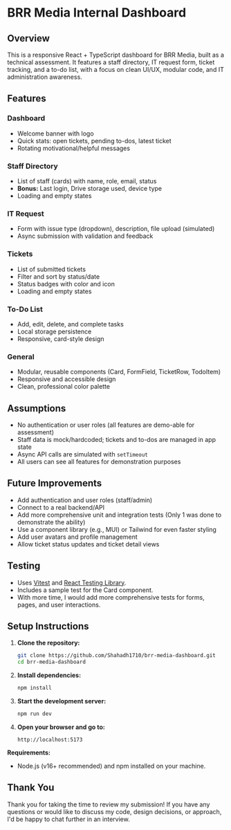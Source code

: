 # BRR Media Internal Dashboard

## Overview

This is a responsive React + TypeScript dashboard for BRR Media, built as a technical assessment.
It features a staff directory, IT request form, ticket tracking, and a to-do list, with a focus on clean UI/UX, modular code, and IT administration awareness.

## Features

### Dashboard
- Welcome banner with logo
- Quick stats: open tickets, pending to-dos, latest ticket
- Rotating motivational/helpful messages

### Staff Directory
- List of staff (cards) with name, role, email, status
- **Bonus:** Last login, Drive storage used, device type
- Loading and empty states

### IT Request
- Form with issue type (dropdown), description, file upload (simulated)
- Async submission with validation and feedback

### Tickets
- List of submitted tickets
- Filter and sort by status/date
- Status badges with color and icon
- Loading and empty states

### To-Do List
- Add, edit, delete, and complete tasks
- Local storage persistence
- Responsive, card-style design

### General
- Modular, reusable components (Card, FormField, TicketRow, TodoItem)
- Responsive and accessible design
- Clean, professional color palette

## Assumptions

- No authentication or user roles (all features are demo-able for assessment)
- Staff data is mock/hardcoded; tickets and to-dos are managed in app state
- Async API calls are simulated with `setTimeout`
- All users can see all features for demonstration purposes

## Future Improvements

- Add authentication and user roles (staff/admin)
- Connect to a real backend/API
- Add more comprehensive unit and integration tests (Only 1 was done to demonstrate the ability)
- Use a component library (e.g., MUI) or Tailwind for even faster styling
- Add user avatars and profile management
- Allow ticket status updates and ticket detail views

## Testing

- Uses [Vitest](https://vitest.dev/) and [React Testing Library](https://testing-library.com/).
- Includes a sample test for the Card component.
- With more time, I would add more comprehensive tests for forms, pages, and user interactions.

## Setup Instructions

1. **Clone the repository:**
   ```bash
   git clone https://github.com/Shahadh1710/brr-media-dashboard.git
   cd brr-media-dashboard
   ```

2. **Install dependencies:**
   ```bash
   npm install
   ```

3. **Start the development server:**
   ```bash
   npm run dev
   ```

4. **Open your browser and go to:**
   ```
   http://localhost:5173
   ```

**Requirements:**  
- Node.js (v16+ recommended) and npm installed on your machine.

## Thank You

Thank you for taking the time to review my submission!
If you have any questions or would like to discuss my code, design decisions, or approach, I'd be happy to chat further in an interview.